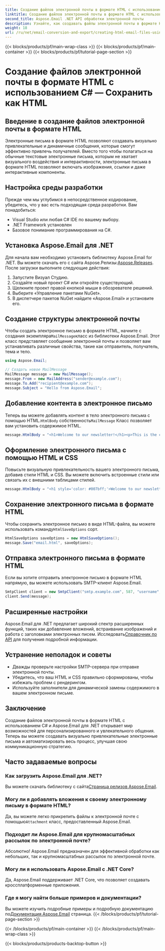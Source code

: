 ```yaml
---
title: Создание файлов электронной почты в формате HTML с использованием C# — Сохранить как HTML
linktitle: Создание файлов электронной почты в формате HTML с использованием C# — Сохранить как HTML
second_title: Aspose.Email .NET API обработки электронной почты
description: Узнайте, как создавать файлы электронной почты в формате HTML с помощью C# и Aspose.Email для .NET. Пошаговое руководство с исходным кодом для плавной настройки электронной почты.
weight: 18
url: /ru/net/email-conversion-and-export/creating-html-email-files-using-csharp-save-as-html/
---
```


{{< blocks/products/pf/main-wrap-class >}}
{{< blocks/products/pf/main-container >}}
{{< blocks/products/pf/tutorial-page-section >}}

# Создание файлов электронной почты в формате HTML с использованием C# — Сохранить как HTML


## Введение в создание файлов электронной почты в формате HTML

Электронные письма в формате HTML позволяют создавать визуально привлекательные и динамичные сообщения, которые смогут эффективно привлечь получателей. Вместо того чтобы полагаться на обычные текстовые электронные письма, которым не хватает визуального воздействия и интерактивности, электронные письма в формате HTML позволяют включать изображения, ссылки и даже интерактивные компоненты.

## Настройка среды разработки

Прежде чем мы углубимся в непосредственное кодирование, убедитесь, что у вас есть подходящая среда разработки. Вам понадобиться:

- Visual Studio или любая C# IDE по вашему выбору.
- .NET Framework установлен
- Базовое понимание программирования на C#.

## Установка Aspose.Email для .NET

 Для начала вам необходимо установить библиотеку Aspose.Email for .NET. Вы можете скачать его с сайта Aspose.Релизы:[Aspose.Releases](https://releases.aspose.com/email/net/). После загрузки выполните следующие действия:

1. Запустите Визуал Студию.
2. Создайте новый проект C# или откройте существующий.
3. Щелкните проект правой кнопкой мыши в обозревателе решений.
4. Выберите «Управление пакетами NuGet».
5. В диспетчере пакетов NuGet найдите «Aspose.Email» и установите его.

## Создание структуры электронной почты

 Чтобы создать электронное письмо в формате HTML, начните с создания экземпляра`MailMessage`класс из библиотеки Aspose.Email. Этот класс представляет сообщение электронной почты и позволяет вам устанавливать различные свойства, такие как отправитель, получатель, тема и тело.

```csharp
using Aspose.Email;

// Создать новое MailMessage
MailMessage message = new MailMessage();
message.From = new MailAddress("sender@example.com");
message.To.Add("recipient@example.com");
message.Subject = "Hello from Aspose.Email";
```

## Добавление контента в электронное письмо

 Теперь вы можете добавлять контент в тело электронного письма с помощью HTML.`HtmlBody` собственность`MailMessage` Класс позволяет вам установить содержимое HTML.

```csharp
message.HtmlBody = "<h1>Welcome to our newsletter!</h1><p>This is the content of our email.</p>";
```

## Оформление электронного письма с помощью HTML и CSS

Повысьте визуальную привлекательность вашего электронного письма, добавив стили HTML и CSS. Вы можете включить встроенные стили или связать их с внешними таблицами стилей.

```csharp
message.HtmlBody = "<h1 style='color: #007bff;'>Welcome to our newsletter!</h1><p style='font-size: 16px;'>This is the content of our email.</p>";
```

## Сохранение электронного письма в формате HTML

 Чтобы сохранить электронное письмо в виде HTML-файла, вы можете использовать команду`HtmlSaveOptions` сорт.

```csharp
HtmlSaveOptions saveOptions = new HtmlSaveOptions();
message.Save("email.html", saveOptions);
```

## Отправка электронного письма в формате HTML

Если вы хотите отправить электронное письмо в формате HTML напрямую, вы можете использовать SMTP-клиент Aspose.Email.

```csharp
SmtpClient client = new SmtpClient("smtp.example.com", 587, "username", "password");
client.Send(message);
```

## Расширенные настройки

 Aspose.Email для .NET предлагает широкий спектр расширенных функций, таких как добавление вложений, встраивание изображений и работа с заголовками электронных писем. Исследовать[Справочник по API](https://reference.aspose.com/email/net) для получения подробной информации.

## Устранение неполадок и советы

- Дважды проверьте настройки SMTP-сервера при отправке электронной почты.
- Убедитесь, что ваш HTML и CSS правильно сформированы, чтобы избежать проблем с рендерингом.
- Используйте заполнители для динамической замены содержимого в вашем электронном письме.

## Заключение

Создание файлов электронной почты в формате HTML с использованием C# и Aspose.Email для .NET открывает мир возможностей для персонализированного и увлекательного общения. Теперь вы можете создавать визуально привлекательные электронные письма и автоматизировать весь процесс, улучшая свою коммуникационную стратегию.

## Часто задаваемые вопросы

### Как загрузить Aspose.Email для .NET?

 Вы можете скачать библиотеку с сайта[Страница релизов Aspose.Email](https://releases.aspose.com/email/net).

### Могу ли я добавлять вложения к своему электронному письму в формате HTML?

 Да, вы можете легко прикрепить файлы к электронной почте с помощью`Attachment` класс, предоставленный Aspose.Email.

### Подходит ли Aspose.Email для крупномасштабных рассылок по электронной почте?

Абсолютно! Aspose.Email предназначен для эффективной обработки как небольших, так и крупномасштабных рассылок по электронной почте.

### Могу ли я использовать Aspose.Email с .NET Core?

Да, Aspose.Email поддерживает .NET Core, что позволяет создавать кроссплатформенные приложения.

### Где я могу найти больше примеров и документации?

 Вы можете изучить подробные примеры и подробную документацию по[Документация Aspose.Email](https://reference.aspose.com/email/net) страница.
{{< /blocks/products/pf/tutorial-page-section >}}

{{< /blocks/products/pf/main-container >}}
{{< /blocks/products/pf/main-wrap-class >}}

{{< blocks/products/products-backtop-button >}}
